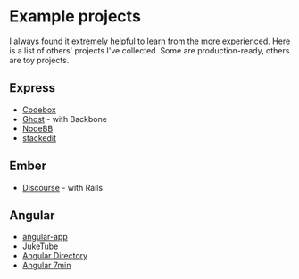 # Example projects

I always found it extremely helpful to learn from the more experienced. Here is a list of others' projects I've collected. Some are production-ready, others are toy projects.

## Express

* [Codebox](https://github.com/FriendCode/codebox)
* [Ghost](https://github.com/TryGhost/Ghost) - with Backbone
* [NodeBB](https://github.com/designcreateplay/NodeBB)
* [stackedit](https://github.com/benweet/stackedit)

## Ember

* [Discourse](https://github.com/discourse/discourse) - with Rails

## Angular

* [angular-app](https://github.com/angular-app/angular-app)
* [JukeTube](https://github.com/jgthms/juketube)
* [Angular Directory](https://github.com/ccoenraets/angular-directory)
* [Angular 7min](https://github.com/mgcrea/angular-7min)
